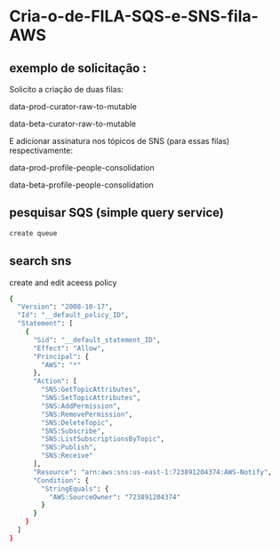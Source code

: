 # Cria-o-de-FILA-SQS-e-SNS-fila-AWS

## exemplo de solicitação : 

Solicito a criação de duas filas:
 
data-prod-curator-raw-to-mutable

data-beta-curator-raw-to-mutable
 
E adicionar assinatura nos tópicos de SNS (para essas filas) respectivamente:
 
data-prod-profile-people-consolidation

data-beta-profile-people-consolidation

## pesquisar SQS  (simple query service)


```bash
create queue
```
## search sns
create and edit aceess policy
```bash
{
  "Version": "2008-10-17",
  "Id": "__default_policy_ID",
  "Statement": [
    {
      "Sid": "__default_statement_ID",
      "Effect": "Allow",
      "Principal": {
        "AWS": "*"
      },
      "Action": [
        "SNS:GetTopicAttributes",
        "SNS:SetTopicAttributes",
        "SNS:AddPermission",
        "SNS:RemovePermission",
        "SNS:DeleteTopic",
        "SNS:Subscribe",
        "SNS:ListSubscriptionsByTopic",
        "SNS:Publish",
        "SNS:Receive"
      ],
      "Resource": "arn:aws:sns:us-east-1:723891204374:AWS-Notify",
      "Condition": {
        "StringEquals": {
          "AWS:SourceOwner": "723891204374"
        }
      }
    }
  ]
}
```

